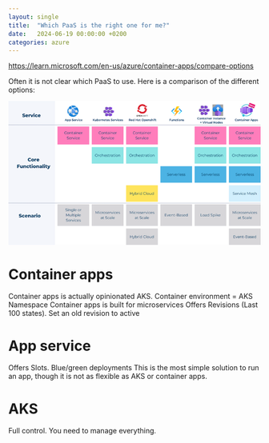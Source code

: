 ```yaml
---
layout: single
title:  "Which PaaS is the right one for me?"
date:   2024-06-19 00:00:00 +0200
categories: azure
---
```


https://learn.microsoft.com/en-us/azure/container-apps/compare-options

Often it is not clear which PaaS to use. Here is a comparison of the different options:

![PaaS](/assets/images/azure/azure-compute-services.png)

# Container apps
Container apps is actually opinionated AKS.
Container environment = AKS Namespace
Container apps is built for microservices
Offers Revisions (Last 100 states). Set an old revision to active

# App service
Offers Slots. Blue/green deployments
This is the most simple solution to run an app, though it is not as flexible as AKS or container apps.

# AKS
Full control. You need to manage everything.
